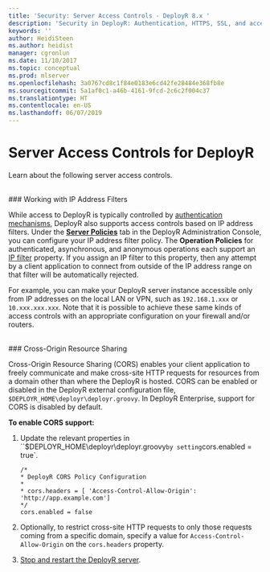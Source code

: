 ```yaml
---
title: 'Security: Server Access Controls - DeployR 8.x '
description: 'Security in DeployR: Authentication, HTTPS, SSL, and access controls for server, Project file and Repository File, and more.'
keywords: ''
author: HeidiSteen
ms.author: heidist
manager: cgronlun
ms.date: 11/10/2017
ms.topic: conceptual
ms.prod: mlserver
ms.openlocfilehash: 3a0767cd8c1f84e0183e6cd42fe28484e368fb8e
ms.sourcegitcommit: 5a1af0c1-a46b-4161-9fcd-2c6c2f004c37
ms.translationtype: HT
ms.contentlocale: en-US
ms.lasthandoff: 06/07/2019
---
```

# <a name="server-access-controls-for-deployr"></a>Server Access Controls for DeployR

Learn about the following server access controls.

<br/>
### <a name="working-with-ip-address-filters"></a>Working with IP Address Filters

While access to DeployR is typically controlled by [authentication mechanisms](../operationalize/configure-authentication.md), DeployR also supports access controls based on IP address filters. Under the [**Server Policies**](deployr-admin-managing-server-policies.md#server-policy-properties) tab in the DeployR Administration Console, you can configure your IP address filter policy. The **Operation Policies** for authenticated, asynchronous, and anonymous operations each support an [IP filter](deployr-admin-managing-server-policies.md#server-policy-properties) property. If you assign an IP filter to this property, then any attempt by a client application to connect from outside of the IP address range on that filter will be automatically rejected.

For example, you can make your DeployR server instance accessible only from IP addresses on the local LAN or VPN, such as `192.168.1.xxx` or `10.xxx.xxx.xxx`. Note that it is possible to achieve these same kinds of access controls with an appropriate configuration on your firewall and/or routers.


<br/>
### <a name="cross-origin-resource-sharing"></a>Cross-Origin Resource Sharing

Cross-Origin Resource Sharing (CORS) enables your client application to freely communicate and make cross-site HTTP requests for resources from a domain other than where the DeployR is hosted.  CORS can be enabled or disabled in the DeployR external configuration file, `$DEPLOYR_HOME\deployr\deployr.groovy`. In DeployR Enterprise, support for CORS is disabled by default.

**To enable CORS support:**

1. Update the relevant properties in ``$DEPLOYR_HOME\deployr\deployr.groovy` by setting `cors.enabled = true`.

   ```
   /*
   * DeployR CORS Policy Configuration
   *
   * cors.headers = [ 'Access-Control-Allow-Origin': 'http://app.example.com']
   */
   cors.enabled = false
   ```

2. Optionally, to restrict cross-site HTTP requests to only those requests coming from a specific domain, specify a value for `Access-Control-Allow-Origin` on the `cors.headers` property.

3. [Stop and restart the DeployR server](deployr-common-administration-tasks.md#startstop).
